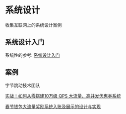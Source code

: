 # 系统设计

收集互联网上的系统设计案例

## 系统设计入门

系统性的参考: [系统设计入门](https://github.com/donnemartin/system-design-primer/blob/master/README-zh-Hans.md)

## 案例

字节跳动技术团队

[实战！如何从零搭建10万级 QPS 大流量、高并发优惠券系统](https://mp.weixin.qq.com/s/iZ9BX6cCCp_TB-SC3knuew)

[春节钱包大流量奖励系统入账及展示的设计与实现](https://mp.weixin.qq.com/s/cT9b2GDsUinVNoA6gyqs_g)


